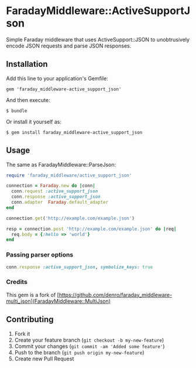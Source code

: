 # FaradayMiddleware::ActiveSupportJson

Simple Faraday middleware that uses ActiveSupport::JSON to unobtrusively encode JSON requests and parse JSON responses.

## Installation

Add this line to your application's Gemfile:

    gem 'faraday_middleware-active_support_json'

And then execute:

    $ bundle

Or install it yourself as:

    $ gem install faraday_middleware-active_support_json

## Usage

The same as FaradayMiddleware::ParseJson:

```ruby
require 'faraday_middleware/active_support_json'

connection = Faraday.new do |conn|
  conn.request :active_support_json
  conn.response :active_support_json
  conn.adapter  Faraday.default_adapter
end

connection.get('http://example.com/example.json')

resp = connection.post 'http://example.com/example.json' do |req|
  req.body = {:hello => 'world'}
end
```

### Passing parser options

```ruby
conn.response :active_support_json, symbolize_keys: true
```

### Credits

This gem is a fork of [https://github.com/denro/faraday_middleware-multi_json](FaradayMiddleware::MultiJson)

## Contributing

1. Fork it
2. Create your feature branch (`git checkout -b my-new-feature`)
3. Commit your changes (`git commit -am 'Added some feature'`)
4. Push to the branch (`git push origin my-new-feature`)
5. Create new Pull Request
